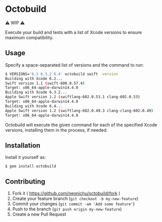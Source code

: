 # Octobuild

⚠️ WIP ⚠️

Execute your build and tests with a list of Xcode versions to ensure maximum compatibility.

## Usage

Specify a space-separated list of versions and the command to run:

```bash
$ VERSIONS='6.2 6.3.2 6.4' octobuild swift -version
Building with Xcode 6.2...
Swift version 1.1 (swift-600.0.57.4)
Target: x86_64-apple-darwin14.4.0
Building with Xcode 6.3.2...
Apple Swift version 1.2 (swiftlang-602.0.53.1 clang-602.0.53)
Target: x86_64-apple-darwin14.4.0
Building with Xcode 6.4...
Apple Swift version 1.2 (swiftlang-602.0.49.3 clang-clang-602.0.49)
Target: x86_64-apple-darwin14.4.0
```

Octobuild will execute the given command for each of the specified Xcode versions, installing
them in the process, if needed.

## Installation

Install it yourself as:

    $ gem install octobuild

## Contributing

1. Fork it ( https://github.com/neonichu/octobuild/fork )
2. Create your feature branch (`git checkout -b my-new-feature`)
3. Commit your changes (`git commit -am 'Add some feature'`)
4. Push to the branch (`git push origin my-new-feature`)
5. Create a new Pull Request
